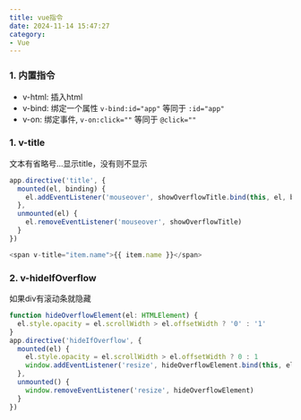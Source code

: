 ```yaml
---
title: vue指令
date: 2024-11-14 15:47:27
category:
- Vue
---
```

### 1. 内置指令
- v-html: 插入html
- v-bind: 绑定一个属性 `v-bind:id="app"` 等同于 `:id="app"`
- v-on: 绑定事件, `v-on:click=""` 等同于 `@click=""`


### 1. v-title
文本有省略号...显示title，没有则不显示
```js
app.directive('title', {
  mounted(el, binding) {
    el.addEventListener('mouseover', showOverflowTitle.bind(this, el, binding))
  },
  unmounted(el) {
    el.removeEventListener('mouseover', showOverflowTitle)
  }
})

<span v-title="item.name">{{ item.name }}</span>
```

### 2. v-hideIfOverflow
如果div有滚动条就隐藏
```js
function hideOverflowElement(el: HTMLElement) {
  el.style.opacity = el.scrollWidth > el.offsetWidth ? '0' : '1'
}
app.directive('hideIfOverflow', {
  mounted(el) {
    el.style.opacity = el.scrollWidth > el.offsetWidth ? 0 : 1
    window.addEventListener('resize', hideOverflowElement.bind(this, el))
  },
  unmounted() {
    window.removeEventListener('resize', hideOverflowElement)
  }
})
```
